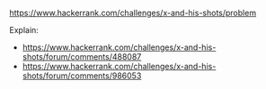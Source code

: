 https://www.hackerrank.com/challenges/x-and-his-shots/problem

Explain:
- https://www.hackerrank.com/challenges/x-and-his-shots/forum/comments/488087
- https://www.hackerrank.com/challenges/x-and-his-shots/forum/comments/986053
